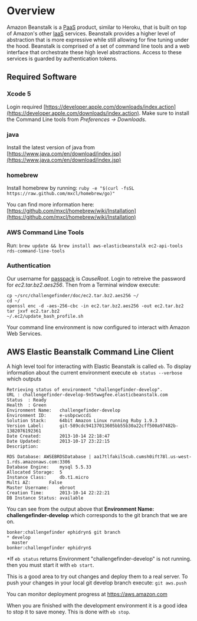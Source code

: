 # Overview
Amazon Beanstalk is a [PaaS](https://en.wikipedia.org/wiki/Cloud_computing#Platform_as_a_service_.28PaaS.29) product, similar to Heroku, that is built on top of Amazon's other [IaaS](https://en.wikipedia.org/wiki/Cloud_computing#Infrastructure_as_a_service_.28IaaS.29) services. Beanstalk provides a higher level of abstraction that is more expressive while still allowing for fine tuning under the hood. Beanstalk is comprised of a set of command line tools and a web interface that orchestrate these high level abstractions. Access to these services is guarded by authentication tokens.

## Required Software

### Xcode 5
Login required [https://developer.apple.com/downloads/index.action](https://developer.apple.com/downloads/index.action). Make sure to install the Command Line tools from _Preferences -> Downloads_.

### java
Install the latest version of java from [https://www.java.com/en/download/index.jsp](https://www.java.com/en/download/index.jsp)

### homebrew
Install homebrew by running: ``ruby -e "$(curl -fsSL https://raw.github.com/mxcl/homebrew/go)"``

You can find more information here: [https://github.com/mxcl/homebrew/wiki/Installation](https://github.com/mxcl/homebrew/wiki/Installation)

### AWS Command Line Tools
Run: ``brew update && brew install aws-elasticbeanstalk ec2-api-tools rds-command-line-tools``

### Authentication
Our username for [passpack](https://www.passpack.com/online/) is *CauseRoot*. Login to retreive the password for *ec2.tar.bz2.aes256*. Then from a Terminal window execute:

    cp ~/src/challengefinder/doc/ec2.tar.bz2.aes256 ~/
    cd ~/
    openssl enc -d -aes-256-cbc -in ec2.tar.bz2.aes256 -out ec2.tar.bz2
    tar jxvf ec2.tar.bz2
    ~/.ec2/update_bash_profile.sh
    
Your command line environment is now configured to interact with Amazon Web Services.

## AWS Elastic Beanstalk Command Line Client
A high level tool for interacting with Elastic Beanstalk is called ``eb``. To display information about the current environment execute ``eb status --verbose`` which outputs

    Retrieving status of environment "challengefinder-develop".
    URL	: challengefinder-develop-9n5twwgfee.elasticbeanstalk.com
    Status	: Ready
    Health	: Green
    Environment Name:	challengefinder-develop
    Environment ID:		e-usbpcwccdi
    Solution Stack:		64bit Amazon Linux running Ruby 1.9.3
    Version Label:		git-589cdc94137013605bb55b30a22cff500a97482b-1382076192361
    Date Created:		2013-10-14 22:18:47
    Date Updated:		2013-10-17 23:22:15
    Description:		

    RDS Database: AWSEBRDSDatabase | aa17tlfakil5cub.cumsh0ift78l.us-west-1.rds.amazonaws.com:3306
    Database Engine:	mysql 5.5.33
    Allocated Storage:	5
    Instance Class:		db.t1.micro
    Multi AZ:		False
    Master Username:	ebroot
    Creation Time:		2013-10-14 22:22:21
    DB Instance Status:	available

You can see from the output above that **Environment Name:	challengefinder-develop** which corresponds to the git branch that we are on.

    bonker:challengefinder ephidryn$ git branch
    * develop
      master
    bonker:challengefinder ephidryn$ 

*If ``eb status`` returns Environment "challengefinder-develop" is not running. then you must start it with ``eb start``.

This is a good area to try out changes and deploy them to a real server. To push your changes in your local git develop branch execute: ``git aws.push``

You can monitor deployment progress at <https://aws.amazon.com>

When you are finished with the development environment it is a good idea to stop it to save money. This is done with ``eb stop``.
